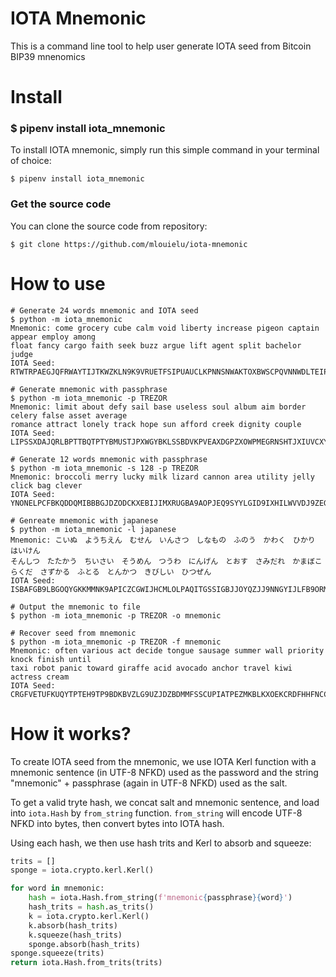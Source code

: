 IOTA Mnemonic
=============

This is a command line tool to help user generate IOTA seed from Bitcoin BIP39 mnenomics

Install
=======

### $ pipenv install iota_mnemonic

To install IOTA mnemonic, simply run this simple command in your terminal of choice:

```
$ pipenv install iota_mnemonic
```

### Get the source code

You can clone the source code from repository:

```
$ git clone https://github.com/mlouielu/iota-mnemonic
```

How to use
==========

```
# Generate 24 words mnemonic and IOTA seed
$ python -m iota_mnemonic
Mnemonic: come grocery cube calm void liberty increase pigeon captain appear employ among 
float fancy cargo faith seek buzz argue lift agent split bachelor judge
IOTA Seed: RTWTRPAEGJQFRWAYTIJTKWZKLN9K9VRUETFSIPUAUCLKPNNSNWAKTOXBWSCPQVNNWDLTEIPMILIOVPGIX

# Generate mnemonic with passphrase
$ python -m iota_mnemonic -p TREZOR
Mnemonic: limit about defy sail base useless soul album aim border celery false asset average 
romance attract lonely track hope sun afford creek dignity couple
IOTA Seed: LIPSSXDAJQRLBPTTBQTPTYBMUSTJPXWGYBKLSSBDVKPVEAXDGPZXOWPMEGRNSHTJXIUVCXYFTOXMZKIMY

# Generate 12 words mnemonic with passphrase
$ python -m iota_mnemonic -s 128 -p TREZOR
Mnemonic: broccoli merry lucky milk lizard cannon area utility jelly click bag clever
IOTA Seed: YNONELPCFBKQDDQMIBBBGJDZODCKXEBIJIMXRUGBA9AOPJEQ9SYYLGID9IXHILWVVDJ9ZEGQHCGIHQ9TB

# Genreate mnemonic with japanese
$ python -m iota_mnemonic -l japanese
Mnemonic: こいぬ　ようちえん　むせん　いんさつ　しなもの　ふのう　かわく　ひかり　はいけん　
そんしつ　たたかう　ちいさい　そうめん　つうわ　にんげん　とおす　さみだれ　かまぼこ　
らくだ　さずかる　ふとる　とんかつ　きびしい　ひつぜん
IOTA Seed: ISBAFGB9LBGOQYGKKMMNK9APICZCGWIJHCMLOLPAQITGSSIGBJJOYQZJJ9NNGYIJLFB9ORMJGCWFFFYQZ

# Output the mnemonic to file
$ python -m iota_mnemonic -p TREZOR -o mnemonic

# Recover seed from mnemonic
$ python -m iota_mnemonic -p TREZOR -f mnemonic
Mnemonic: often various act decide tongue sausage summer wall priority knock finish until 
taxi robot panic toward giraffe acid avocado anchor travel kiwi actress cream
IOTA Seed: CRGFVETUFKUQYTPTEH9TP9BDKBVZLG9UZJDZBDMMFSSCUPIATPEZMKBLKXOEKCRDFHHFNCCBF9SKHNYIA
```

How it works?
=============

To create IOTA seed from the mnemonic, we use IOTA Kerl function with a mnemonic
sentence (in UTF-8 NFKD) used as the password and the string "mnemonic" + passphrase
(again in UTF-8 NFKD) used as the salt.

To get a valid tryte hash, we concat salt and mnemonic sentence, and load into `iota.Hash`
by `from_string` function. `from_string` will encode UTF-8 NFKD into bytes, then convert
bytes into IOTA hash.

Using each hash, we then use hash trits and Kerl to absorb and squeeze:

```python
trits = []
sponge = iota.crypto.kerl.Kerl()

for word in mnemonic:
    hash = iota.Hash.from_string(f'mnemonic{passphrase}{word}')
    hash_trits = hash.as_trits()
    k = iota.crypto.kerl.Kerl()
    k.absorb(hash_trits)
    k.squeeze(hash_trits)
    sponge.absorb(hash_trits)
sponge.squeeze(trits)
return iota.Hash.from_trits(trits)
```
